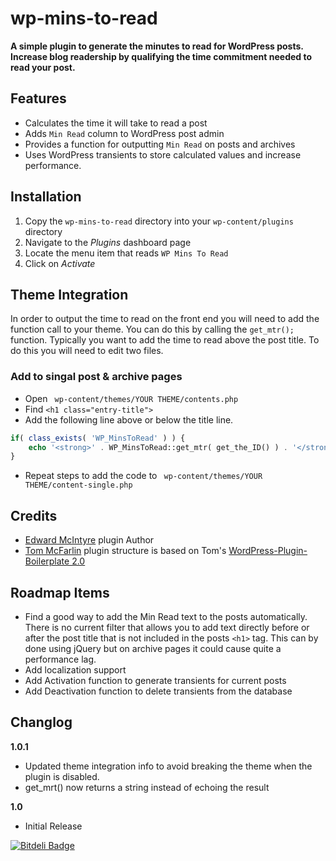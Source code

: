 # wp-mins-to-read

**A simple plugin to generate the minutes to read for WordPress posts. Increase blog readership by qualifying the time commitment needed to read your post.**

## Features
* Calculates the time it will take to read a post
* Adds `Min Read` column to WordPress post admin
* Provides a function for outputting `Min Read` on posts and archives
* Uses WordPress transients to store calculated values and increase performance. 

## Installation
1. Copy the `wp-mins-to-read` directory into your `wp-content/plugins` directory
2. Navigate to the *Plugins* dashboard page
3. Locate the menu item that reads `WP Mins To Read`
4. Click on *Activate*

## Theme Integration
In order to output the time to read on the front end you will need to add the function call to your theme. You can do this by calling the ` get_mtr(); ` function. 
Typically you want to add the time to read above the post title. To do this you will need to edit two files.

### Add to singal post & archive pages

* Open ` wp-content/themes/YOUR THEME/contents.php`
* Find `<h1 class="entry-title">`
* Add the following line above or below the title line.

```php
if( class_exists( 'WP_MinsToRead' ) ) {
	echo '<strong>' . WP_MinsToRead::get_mtr( get_the_ID() ) . '</strong>';
}
```
* Repeat steps to add the code to ` wp-content/themes/YOUR THEME/content-single.php`

## Credits
* [Edward McIntyre](https://github.com/twittem/) plugin Author
* [Tom McFarlin](http://tommcfarlin.com/) plugin structure is based on Tom's [WordPress-Plugin-Boilerplate 2.0](https://github.com/tommcfarlin/WordPress-Plugin-Boilerplate)

## Roadmap Items
* Find a good way to add the Min Read text to the posts automatically. There is no current filter that allows you to add text directly before or after the post title that is not included in the posts `<h1>` tag. This can by done using jQuery but on archive pages it could cause quite a performance lag.
* Add localization support
* Add Activation function to generate transients for current posts
* Add Deactivation function to delete transients from the database

## Changlog

**1.0.1**
* Updated theme integration info to avoid breaking the theme when the plugin is disabled.
* get_mrt() now returns a string instead of echoing the result

**1.0**
* Initial Release

[![Bitdeli Badge](https://d2weczhvl823v0.cloudfront.net/twittem/wp-mins-to-read/trend.png)](https://bitdeli.com/free "Bitdeli Badge")